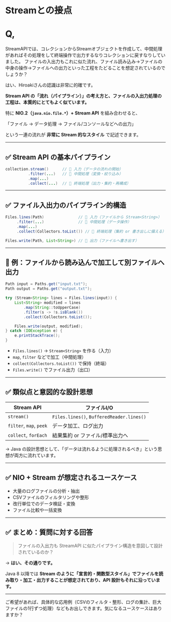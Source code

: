 # Streamとの接点

# Q,

StreamAPIでは、コレクションからStreamオブジェクトを作成して、中間処理があればその処理をして終端操作で出力するなりコレクションに戻すなりしていました。
ファイルの入出力もこれに似た流れ、ファイル読み込み→ファイルの中身の操作→ファイルへの出力といった工程をたどることを想定されているのでしょうか？

はい、Hiroakiさんの認識は非常に的確です。

**Stream API の「流れ（パイプライン）」の考え方と、ファイルの入出力処理の工程は、本質的にとてもよく似ています。**

特に **NIO.2（`java.nio.file.*`）+ Stream API** を組み合わせると、

「ファイル → データ処理 → ファイル/コンソールなどへの出力」

という一連の流れが **非常に Stream 的なスタイル** で記述できます。

---

## ✅ Stream API の基本パイプライン

```java
collection.stream()      // 🔹 入力（データの流れの開始）
          .filter(...)   // 🔸 中間処理（変換・絞り込み）
          .map(...)      
          .collect(...)  // 🔹 終端処理（出力・集約・再構成）
```

---

## ✅ ファイル入出力のパイプライン的構造

```java
Files.lines(Path)               // 🔹 入力（ファイルから Stream<String>）
     .filter(...)               // 🔸 中間処理（データ操作）
     .map(...)                  
     .collect(Collectors.toList()) // 🔹 終端処理（集約 or 書き出しに備える）

Files.write(Path, List<String>) // 🔹 出力（ファイルへ書き出す）
```

---

## 🔸 例：ファイルから読み込んで加工して別ファイルへ出力

```java
Path input = Paths.get("input.txt");
Path output = Paths.get("output.txt");

try (Stream<String> lines = Files.lines(input)) {
    List<String> modified = lines
        .map(String::toUpperCase)
        .filter(s -> !s.isBlank())
        .collect(Collectors.toList());

    Files.write(output, modified);
} catch (IOException e) {
    e.printStackTrace();
}
```

- `Files.lines()` → `Stream<String>` を作る（入力）
- `map`, `filter` などで加工（中間処理）
- `collect(Collectors.toList())` で保持（終端）
- `Files.write()` でファイル出力（出口）

---

## ✅ 類似点と意図的な設計思想

| Stream API | ファイルI/O |
| --- | --- |
| `stream()` | `Files.lines()`, `BufferedReader.lines()` |
| `filter`, `map`, `peek` | データ加工、ログ出力 |
| `collect`, `forEach` | 結果集約 or ファイル/標準出力へ |

→ Java の設計思想として、「データは流れるように処理されるべき」という思想が両方に流れています。

---

## ✅ NIO + Stream が想定されるユースケース

- 大量のログファイルの分析・抽出
- CSVファイルのフィルタリングや整形
- 改行単位でのデータ検証・変換
- ファイル比較や一括変換

---

## ✅ まとめ：質問に対する回答

> ファイルの入出力も StreamAPI に似たパイプライン構造を意図して設計されているのか？
> 

→ **はい、その通りです。**

Java 8 以降では **Stream のように「宣言的・関数型スタイル」でファイルを読み取り・加工・出力することが想定されており、API 設計もそれに沿っています。**

---

ご希望があれば、具体的な応用例（CSVのフィルタ・整形、ログの集計、巨大ファイルの1行ずつ処理）などもお出しできます。気になるユースケースはありますか？